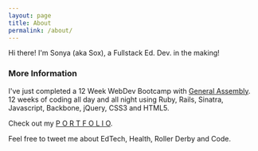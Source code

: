 ```yaml
---
layout: page
title: About
permalink: /about/
---
```


Hi there! I'm Sonya (aka Sox), a Fullstack Ed. Dev. in the making!

### More Information

I've just completed a 12 Week WebDev Bootcamp with [General Assembly](https://generalassemb.ly/education/web-development-immersive). 12 weeks of coding all day and all night using Ruby, Rails, Sinatra, Javascript, Backbone, jQuery, CSS3 and HTML5. 

Check out my [P O R T F O L I O](http://soxface.github.io/portfolio).

Feel free to tweet me about EdTech, Health, Roller Derby and Code.